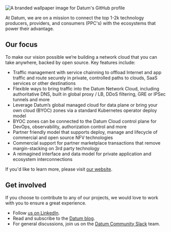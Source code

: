 ![A branded wallpaper image for Datum's GitHub profile](https://github.com/user-attachments/assets/52abfdb9-416e-4d32-9808-896826a3a7f7)

At Datum, we are on a mission to connect the top 1-2k technology producers, providers, and consumers (PPC's) with the ecosystems that power their advantage. 

## Our focus
To make our vision possible we’re building a network cloud that you can take anywhere, backed by open source. Key features include:

- Traffic management with service chainning to offload Internet and app traffic and route securely in private, controlled paths to clouds, SaaS services or other destinations
- Flexible ways to bring traffic into the Datum Network Cloud, including authoritative DNS, built in global proxy / LB, DDoS filtering, GRE or IPSec tunnels and more
- Leverage Datum’s global managed cloud for data plane or bring your own cloud (BYOC) zones via a standard Kubernetes operator deploy model
- BYOC zones can be connected to the Datum Cloud control plane for DevOps, observability, authorization control and more
- Partner friendly model that supports deploy, manage and lifecycle of commercial and open source NFV technologies
- Commercial support for partner marketplace transactions that remove margin-stacking on 3rd party technology
- A reimagined interface and data model for private application and ecosystem interconnections

If you'd like to learn more, please visit [our website](https://www.datum.net). 

## Get involved

If you choose to contribute to any of our projects, we would love to work with you to ensure a great experience.

- Follow [us on LinkedIn](https://www.linkedin.com/company/datum-cloud/).
- Read and subscribe to the [Datum blog](https://www.datum.net/blog/).
- For general discussions, join us on the [Datum Community Slack](https://slack.datum.net/) team.
